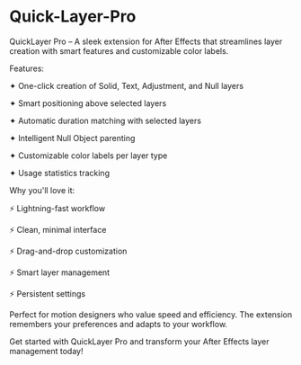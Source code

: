 # Quick-Layer-Pro
QuickLayer Pro – A sleek extension for After Effects that streamlines layer creation with smart features and customizable color labels.



Features:

✦ One-click creation of Solid, Text, Adjustment, and Null layers

✦ Smart positioning above selected layers

✦ Automatic duration matching with selected layers

✦ Intelligent Null Object parenting

✦ Customizable color labels per layer type

✦ Usage statistics tracking



Why you'll love it:

⚡ Lightning-fast workflow

⚡ Clean, minimal interface

⚡ Drag-and-drop customization

⚡ Smart layer management

⚡ Persistent settings



Perfect for motion designers who value speed and efficiency. The extension remembers your preferences and adapts to your workflow.



Get started with QuickLayer Pro and transform your After Effects layer management today!
